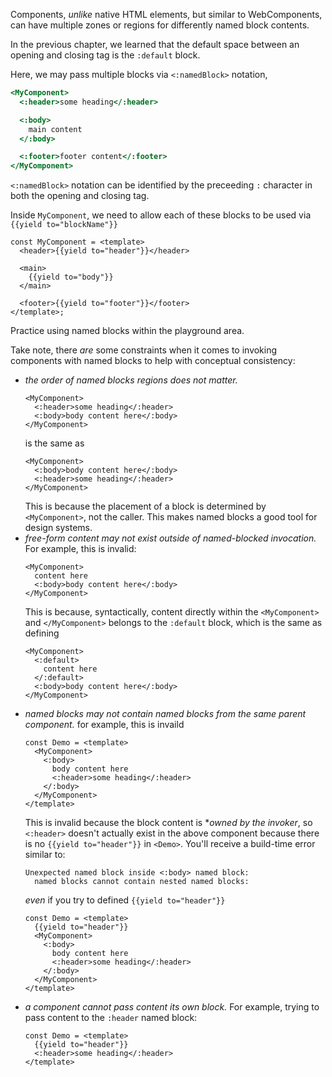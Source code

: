 Components, _unlike_ native HTML elements, but similar to WebComponents, can have multiple zones or regions for differently named block contents.

In the previous chapter, we learned that the default space between an opening and closing tag is the `:default` block.

Here, we may pass multiple blocks via `<:namedBlock>` notation,
```hbs
<MyComponent>
  <:header>some heading</:header>

  <:body>
    main content
  </:body>

  <:footer>footer content</:footer>
</MyComponent>
```

`<:namedBlock>` notation can be identified by the preceeding `:` character in both the opening and closing tag.

Inside `MyComponent`, we need to allow each of these blocks to be used via `{{yield to="blockName"}}`

```gjs
const MyComponent = <template>
  <header>{{yield to="header"}}</header>

  <main>
    {{yield to="body"}}
  </main>

  <footer>{{yield to="footer"}}</footer>
</template>;
```

Practice using named blocks within the playground area.

Take note, there _are_ some constraints when it comes to invoking components with named blocks to help with conceptual consistency:
- _the order of named blocks regions does not matter._
  ```glimmer
  <MyComponent>
    <:header>some heading</:header>
    <:body>body content here</:body>
  </MyComponent>
  ```
  is the same as 
  ```glimmer
  <MyComponent>
    <:body>body content here</:body>
    <:header>some heading</:header>
  </MyComponent>
  ```
  This is because the placement of a block is determined by `<MyComponent>`, not the caller. This makes named blocks a good tool for design systems.
- _free-form content may not exist outside of named-blocked invocation._
  For example, this is invalid:
  ```glimmer
  <MyComponent>
    content here 
    <:body>body content here</:body>
  </MyComponent>
  ```
  This is because, syntactically, content directly within the `<MyComponent>` and `</MyComponent>` belongs to the `:default` block, which is the same as defining
  ```glimmer
  <MyComponent>
    <:default>
      content here
    </:default>
    <:body>body content here</:body>
  </MyComponent>
  ```
- _named blocks may not contain named blocks from the same parent component._
  for example, this is invaild
  ```gjs
  const Demo = <template>
    <MyComponent>
      <:body>
        body content here
        <:header>some heading</:header>
      </:body>
    </MyComponent>
  </template>
  ```
  This is invalid because the block content is **owned by the invoker*, so `<:header>` doesn't actually exist in the above component because there is no `{{yield to="header"}}` in `<Demo>`. You'll receive a build-time error similar to:
  ```
  Unexpected named block inside <:body> named block: 
    named blocks cannot contain nested named blocks: 
  ```
  _even_ if you try to defined `{{yield to="header"}}`
  ```gjs
  const Demo = <template>
    {{yield to="header"}}
    <MyComponent>
      <:body>
        body content here
        <:header>some heading</:header>
      </:body>
    </MyComponent>
  </template>
  ```
- _a component cannot pass content its own block._
  For example, trying to pass content to the `:header` named block:
  ```gjs
  const Demo = <template>
    {{yield to="header"}}
    <:header>some heading</:header>
  </template>
  ```
